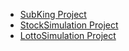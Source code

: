 - [SubKing Project](https://github.com/LeeKangHo1/SUBKINGproject)
- [StockSimulation Project](https://github.com/LeeKangHo1/Magnificent_Architects)
- [LottoSimulation Project](https://github.com/LeeKangHo1/lottoTeam3)
